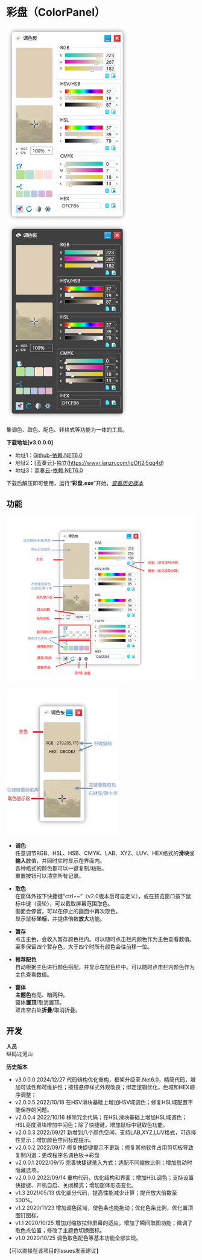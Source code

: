 # 彩盘（ColorPanel）
![程序界面](https://github.com/tp1415926535/ColorPanel/blob/main/%E6%88%AA%E5%9B%BE/%E8%B0%83%E8%89%B2%E6%9D%BF%20%E4%BA%AE%E4%B8%BB%E9%A2%98.png)
![程序界面 暗主题](https://github.com/tp1415926535/ColorPanel/blob/main/%E6%88%AA%E5%9B%BE/%E8%B0%83%E8%89%B2%E6%9D%BF%20%E6%9A%97%E4%B8%BB%E9%A2%98.png)     

集调色、取色、配色、转格式等功能为一体的工具。   
   
**下载地址[v3.0.0.0]**   
- 地址1：[Github-依赖.NET6.0](https://github.com/tp1415926535/ColorPanel/blob/main/%E5%BD%A9%E7%9B%98v3.0.0.0-%E4%BE%9D%E8%B5%96.NET6.0.zip)   
- 地址2：[蓝奏云]-独立(https://wwvr.lanzn.com/igOtt2j5gq4d)
- 地址3：[蓝奏云-依赖.NET6.0](https://wwvr.lanzn.com/iNURt2j5gq6f)    
   
下载后解压即可使用，运行“**彩盘.exe**”开始。*[查看历史版本](https://github.com/tp1415926535/ColorPanel#%E5%BC%80%E5%8F%91)*   
     
**功能**   
-   
![功能介绍](https://github.com/tp1415926535/ColorPanel/blob/main/%E6%88%AA%E5%9B%BE/%E8%B0%83%E8%89%B2%E6%9D%BF%20%E5%8A%9F%E8%83%BD.png)

![折叠态功能介绍](https://github.com/tp1415926535/ColorPanel/blob/main/%E6%88%AA%E5%9B%BE/%E8%B0%83%E8%89%B2%E6%9D%BF%20%E6%8A%98%E5%8F%A0%E5%8A%9F%E8%83%BD.png)    

- **调色**  
任意调节RGB、HSL、HSB、CMYK、LAB、XYZ、LUV、HEX格式的**滑块**或**输入**数值，并同时实时显示在界面内。    
各种格式的颜色都可以一键复制/粘贴。   
重置按钮可以清空所有记录。   

- **取色**     
在窗体外按下快捷键“ctrl+~”（v2.0版本后可自定义），或在预览窗口按下鼠标中键（滚轮），可以截取屏幕范围取色。   
画面会停留，可以在停止的画面中再次取色。    
显示鼠标**坐标**，并提供倍数**放大**功能。   

- **暂存**   
点击主色，会收入暂存颜色栏内。可以随时点击栏内颜色作为主色查看数值。   
至多保留四个暂存色，大于四个时所有颜色会往前移一位。

- **推荐配色**   
自动根据主色进行颜色搭配，并显示在配色栏中。可以随时点击栏内颜色作为主色查看数值。   
   
- **窗体**   
**主题色**有亮、暗两种。   
窗体**置顶**/取消置顶。   
双击空白处**折叠**/取消折叠。
   
   
**开发**   
-   
**人员**   
纵码过河山   
   
**历史版本**    
- v3.0.0.0 2024/12/27 代码结构优化重构，框架升级至.Net6.0，精简代码，增加可读性和可维护性；按钮悬停样式外观改良；绑定逻辑优化，色域和HEX顺序调整；
- v2.0.0.5 2022/10/18 在HSV滑块基础上增加HSV域调色；修复HSL域配置不能保存的问题。
- v2.0.0.4 2022/10/16 移除冗余代码；在HSL滑块基础上增加HSL域调色；HSL亮度滑块增加中间色；除了快捷键，增加鼠标中键取色功能。
- v2.0.0.3 2022/09/21 新增到八个颜色空间，支持LAB,XYZ,LUV格式，可选择性显示；增加颜色空间标题提示。
- v2.0.0.2 2022/09/17 修复快捷键提示不更新；修复其他软件占用剪切板导致复制闪退；更改程序名调色板→彩盘
- v2.0.0.1 2022/09/15 完善快捷键录入方式；适配不同缩放比例；增加启动时隐藏选项。
- v2.0.0.0 2022/09/14 重构代码，优化结构和界面；增加HSL调色；支持设置快捷键、开机自启、关闭模式；增加窗体形态变化。  
- v1.3 2021/05/13 优化部分代码，提高性能减少计算；提升放大倍数至500%。   
- v1.2 2020/11/23 增加调色区域，使色条也能拖动；优化色条比例，优化置顶图钉图标。   
- v1.1 2020/10/25 增加对缩放拉伸屏幕的适应，增加了瞬间取图功能；微调了取色点位置；修改了主题色切换图标。   
- v1.0 2020/10/25 调色取色配色等基本功能全部实现。   
    
【可以直接在该项目的Issues发表建议】   
